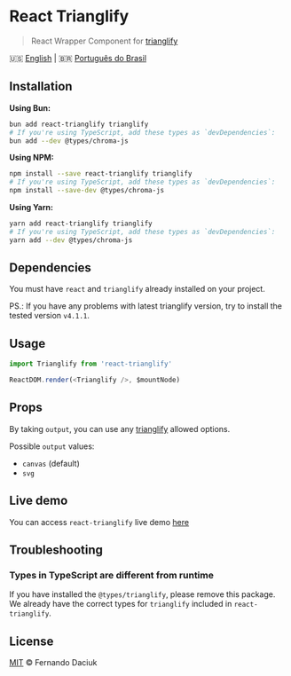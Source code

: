 # React Trianglify

> React Wrapper Component for [trianglify][trianglify-url]

:us: [English][en-docs] | :brazil: [Português do Brasil][pt-br-docs]

## Installation

**Using Bun:**

```sh
bun add react-trianglify trianglify
# If you're using TypeScript, add these types as `devDependencies`:
bun add --dev @types/chroma-js
```

**Using NPM:**

```sh
npm install --save react-trianglify trianglify
# If you're using TypeScript, add these types as `devDependencies`:
npm install --save-dev @types/chroma-js
```

**Using Yarn:**

```sh
yarn add react-trianglify trianglify
# If you're using TypeScript, add these types as `devDependencies`:
yarn add --dev @types/chroma-js
```

## Dependencies

You must have `react` and `trianglify` already installed on your project.

PS.: If you have any problems with latest trianglify version, try to install the tested version `v4.1.1`.

## Usage

```js
import Trianglify from 'react-trianglify'

ReactDOM.render(<Trianglify />, $mountNode)
```

## Props

By taking `output`, you can use any [trianglify][trianglify-url-options] allowed options.

Possible `output` values:

- `canvas` (default)
- `svg`

## Live demo

You can access `react-trianglify` live demo [here][demo-url]

## Troubleshooting

### Types in TypeScript are different from runtime

If you have installed the `@types/trianglify`, please remove this package. 
We already have the correct types for `trianglify` included in `react-trianglify`.

## License

[MIT][license-url] &copy; Fernando Daciuk

[trianglify-url]: https://github.com/qrohlf/trianglify
[trianglify-url-options]: https://github.com/qrohlf/trianglify#-configuration
[demo-url]: https://react-trianglify.vercel.app/
[license-url]: https://github.com/fdaciuk/licenses/blob/master/MIT-LICENSE.md
[en-docs]: /README.md
[pt-br-docs]: /docs/pt-br.md
